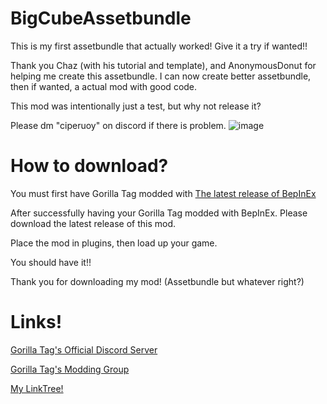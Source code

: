 # BigCubeAssetbundle
This is my first assetbundle that actually worked! Give it a try if wanted!!

Thank you Chaz (with his tutorial and template), and AnonymousDonut for helping me create this assetbundle.
I can now create better assetbundle, then if wanted, a actual mod with good code.

This mod was intentionally just a test, but why not release it?

Please dm "ciperuoy" on discord if there is problem.
![image](https://github.com/user-attachments/assets/6d8d191c-e354-48a9-b45f-cd316562ce86)

# How to download?
You must first have Gorilla Tag modded with [The latest release of BepInEx](https://github.com/BepInEx/BepInEx/releases)

After successfully having your Gorilla Tag modded with BepInEx. Please download the latest release of this mod.

Place the mod in plugins, then load up your game.

You should have it!!

Thank you for downloading my mod! (Assetbundle but whatever right?)

# Links!
[Gorilla Tag's Official Discord Server](https://discord.gg/gorillatag)

[Gorilla Tag's Modding Group](https://discord.gg/monkemod)

[My LinkTree!](https://linktr.ee/ciperuoy)
